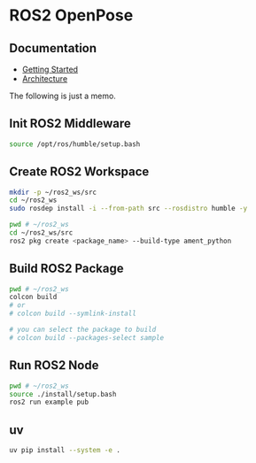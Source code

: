 # ROS2 OpenPose

## Documentation

- [Getting Started](docs/GettingStarted.md)
- [Architecture](docs/Architecture.md)

The following is just a memo.

## Init ROS2 Middleware

```bash
source /opt/ros/humble/setup.bash
```

## Create ROS2 Workspace

```bash
mkdir -p ~/ros2_ws/src
cd ~/ros2_ws
sudo rosdep install -i --from-path src --rosdistro humble -y
```

```bash
pwd # ~/ros2_ws
cd ~/ros2_ws/src
ros2 pkg create <package_name> --build-type ament_python
```

## Build ROS2 Package

```bash
pwd # ~/ros2_ws
colcon build
# or 
# colcon build --symlink-install

# you can select the package to build
# colcon build --packages-select sample
```

## Run ROS2 Node

```bash
pwd # ~/ros2_ws
source ./install/setup.bash
ros2 run example pub
```

## uv

```bash
uv pip install --system -e .
```
